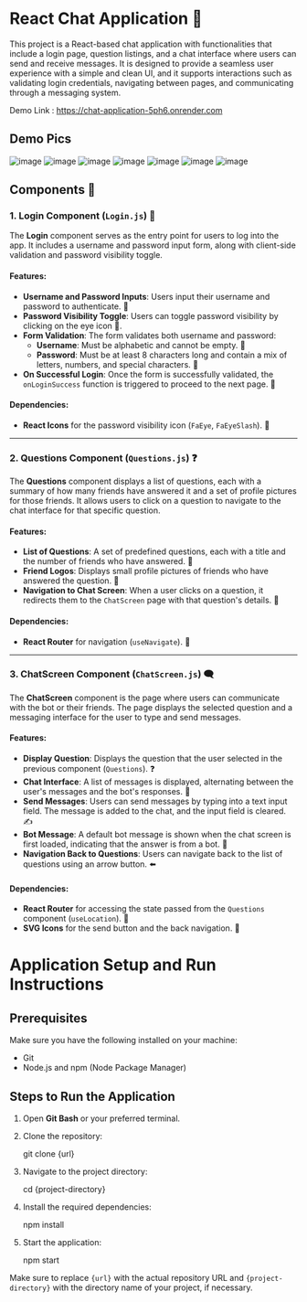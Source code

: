 # React Chat Application 💬

This project is a React-based chat application with functionalities that include a login page, question listings, and a chat interface where users can send and receive messages. It is designed to provide a seamless user experience with a simple and clean UI, and it supports interactions such as validating login credentials, navigating between pages, and communicating through a messaging system.

Demo Link : https://chat-application-5ph6.onrender.com

## Demo Pics
![image](https://github.com/user-attachments/assets/ae6f1885-2829-43f7-883e-d60aa12f6f89)
![image](https://github.com/user-attachments/assets/ab8032bf-ef03-4a76-bc06-d0b7e21078d2)
![image](https://github.com/user-attachments/assets/dff1db5a-625f-428b-a6c2-3128162ca95a)
![image](https://github.com/user-attachments/assets/bc68199a-1b44-4795-9e09-fb4e646e208f)
![image](https://github.com/user-attachments/assets/212efb06-12ff-4f8c-8fb4-5b7691982c3e)
![image](https://github.com/user-attachments/assets/c41992b1-a43b-457c-9cc3-a97c734e37f9)
![image](https://github.com/user-attachments/assets/8fd329c0-fb61-4c7e-b411-84249c824ae4)



## Components 🧩

### 1. **Login Component (`Login.js`)** 🔑

The **Login** component serves as the entry point for users to log into the app. It includes a username and password input form, along with client-side validation and password visibility toggle.

#### Features:
- **Username and Password Inputs**: Users input their username and password to authenticate. 📝
- **Password Visibility Toggle**: Users can toggle password visibility by clicking on the eye icon 👀.
- **Form Validation**: The form validates both username and password:
  - **Username**: Must be alphabetic and cannot be empty. 📛
  - **Password**: Must be at least 8 characters long and contain a mix of letters, numbers, and special characters. 🔐
- **On Successful Login**: Once the form is successfully validated, the `onLoginSuccess` function is triggered to proceed to the next page. 🎉

#### Dependencies:
- **React Icons** for the password visibility icon (`FaEye`, `FaEyeSlash`). 🔧

---

### 2. **Questions Component (`Questions.js`)** ❓

The **Questions** component displays a list of questions, each with a summary of how many friends have answered it and a set of profile pictures for those friends. It allows users to click on a question to navigate to the chat interface for that specific question.

#### Features:
- **List of Questions**: A set of predefined questions, each with a title and the number of friends who have answered. 📝
- **Friend Logos**: Displays small profile pictures of friends who have answered the question. 👥
- **Navigation to Chat Screen**: When a user clicks on a question, it redirects them to the `ChatScreen` page with that question's details. 🚪

#### Dependencies:
- **React Router** for navigation (`useNavigate`). 🔄

---

### 3. **ChatScreen Component (`ChatScreen.js`)** 🗨️

The **ChatScreen** component is the page where users can communicate with the bot or their friends. The page displays the selected question and a messaging interface for the user to type and send messages.

#### Features:
- **Display Question**: Displays the question that the user selected in the previous component (`Questions`). ❓
- **Chat Interface**: A list of messages is displayed, alternating between the user's messages and the bot's responses. 💬
- **Send Messages**: Users can send messages by typing into a text input field. The message is added to the chat, and the input field is cleared. ✍️
- **Bot Message**: A default bot message is shown when the chat screen is first loaded, indicating that the answer is from a bot. 🤖
- **Navigation Back to Questions**: Users can navigate back to the list of questions using an arrow button. ⬅️

#### Dependencies:
- **React Router** for accessing the state passed from the `Questions` component (`useLocation`). 🔄
- **SVG Icons** for the send button and the back navigation. 🎨


# Application Setup and Run Instructions

## Prerequisites

Make sure you have the following installed on your machine:
- Git
- Node.js and npm (Node Package Manager)

## Steps to Run the Application

1. Open **Git Bash** or your preferred terminal.
2. Clone the repository:

   git clone {url}
   
3. Navigate to the project directory:

   cd {project-directory}

5. Install the required dependencies:

   npm install

5. Start the application:

   npm start

Make sure to replace `{url}` with the actual repository URL and `{project-directory}` with the directory name of your project, if necessary.
